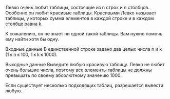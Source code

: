 Левко очень любит таблицы, состоящие из n строк и n столбцов. Особенно он любит красивые таблицы. Красивыми Левко называет таблицы, у которых сумма элементов в каждой строке и в каждом столбце равна k.

К сожалению, он не знает ни одной такой таблицы. Вам нужно помочь ему найти хотя бы одну.

Входные данные
В единственной строке задано два целых числа n и k (1 ≤ n ≤ 100, 1 ≤ k ≤ 1000).

Выходные данные
Выведите любую красивую таблицу. Левко не любит очень большие числа, поэтому все элементы таблицы не должны превышать по своему абсолютному значению 1000.

Если существует несколько подходящих таблиц, разрешается вывести любую.